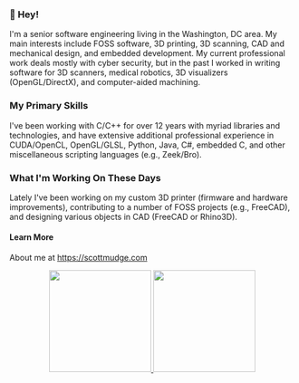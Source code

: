 ### 👋 Hey!

I'm a senior software engineering living in the Washington, DC area. My main interests include FOSS software, 3D printing, 3D scanning, CAD and mechanical design, and embedded development. My current professional work deals mostly with cyber security, but in the past I worked in writing software for 3D scanners, medical robotics, 3D visualizers (OpenGL/DirectX), and computer-aided machining. 

### My Primary Skills

I've been working with C/C++ for over 12 years with myriad libraries and technologies, and have extensive additional professional experience in CUDA/OpenCL, OpenGL/GLSL, Python, Java, C#, embedded C, and other miscellaneous scripting languages (e.g., Zeek/Bro). 

### What I'm Working On These Days

Lately I've been working on my custom 3D printer (firmware and hardware improvements), contributing to a number of FOSS projects (e.g., FreeCAD), and designing various objects in CAD (FreeCAD or Rhino3D). 

#### Learn More

About me at https://scottmudge.com

<div align="center">
<a href="https://github.com/scottmudge">
<img height="180rem" src="https://github-readme-stats.vercel.app/api?username=scottmudge&show_icons=true&theme=dracula&include_all_commits=true&count_private=true"/>

<img height="180rem" src="https://github-readme-stats.vercel.app/api/top-langs/?username=scottmudge&layout=compact&langs_count=7&theme=dracula"/>
</div>
